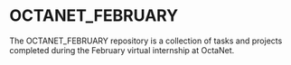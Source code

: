# OCTANET_FEBRUARY
The OCTANET_FEBRUARY repository is a collection of tasks and projects completed during the February virtual internship at OctaNet.

